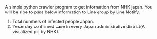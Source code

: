 A simple python crawler program to get information from NHK japan.
You will be albe to pass below information to Line group by Line Notilfy.

1. Total numbers of infected people Japan.
2. Yesterday confirmed case in every Japan administrative district(A visualized pic by NHK).
